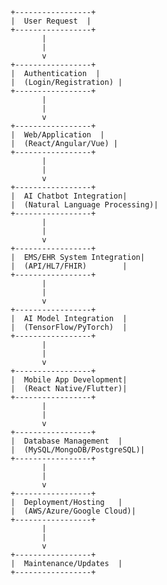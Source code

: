                                       +-----------------+
                                      |  User Request  |
                                      +-----------------+
                                             |
                                             |
                                             v
                                      +-----------------+
                                      |  Authentication  |
                                      |  (Login/Registration) |
                                      +-----------------+
                                             |
                                             |
                                             v
                                      +-----------------+
                                      |  Web/Application  |
                                      |  (React/Angular/Vue) |
                                      +-----------------+
                                             |
                                             |
                                             v
                                      +-----------------+
                                      |  AI Chatbot Integration|
                                      |  (Natural Language Processing)|
                                      +-----------------+
                                             |
                                             |
                                             v
                                      +-----------------+
                                      |  EMS/EHR System Integration|
                                      |  (API/HL7/FHIR)        |
                                      +-----------------+
                                             |
                                             |
                                             v
                                      +-----------------+
                                      |  AI Model Integration  |
                                      |  (TensorFlow/PyTorch)  |
                                      +-----------------+
                                             |
                                             |
                                             v
                                      +-----------------+
                                      |  Mobile App Development|
                                      |  (React Native/Flutter)|
                                      +-----------------+
                                             |
                                             |
                                             v
                                      +-----------------+
                                      |  Database Management  |
                                      |  (MySQL/MongoDB/PostgreSQL)|
                                      +-----------------+
                                             |
                                             |
                                             v
                                      +-----------------+
                                      |  Deployment/Hosting   |
                                      |  (AWS/Azure/Google Cloud)|
                                      +-----------------+
                                             |
                                             |
                                             v
                                      +-----------------+
                                      |  Maintenance/Updates  |
                                      +-----------------+
